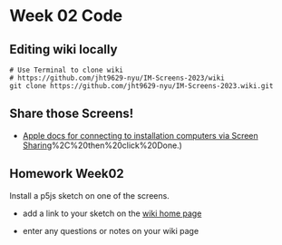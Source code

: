 # Week 02 Code

## Editing wiki locally

```
# Use Terminal to clone wiki
# https://github.com/jht9629-nyu/IM-Screens-2023/wiki
git clone https://github.com/jht9629-nyu/IM-Screens-2023.wiki.git
```

## Share those Screens!

- [Apple docs for connecting to installation computers via Screen Sharing](https://support.apple.com/guide/mac-help/share-the-screen-of-another-mac-mh14066/mac#:~:text=On%20the%20Mac%20you%20want,top)%2C%20then%20click%20Done.)

## Homework Week02

Install a p5js sketch on one of the screens.

- add a link to your sketch on the [wiki home page](https://github.com/jht9629/IM-Screens/wiki#week-02-homework)

- enter any questions or notes on your wiki page
